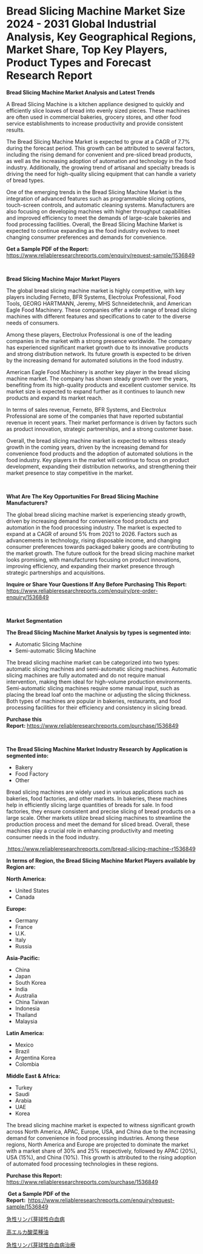 <p><h1>Bread Slicing Machine Market Size 2024 - 2031 Global Industrial Analysis, Key Geographical Regions, Market Share, Top Key Players, Product Types and Forecast Research Report</h1></p><p><strong>Bread Slicing Machine Market Analysis and Latest Trends</strong></p>
<p><p>A Bread Slicing Machine is a kitchen appliance designed to quickly and efficiently slice loaves of bread into evenly sized pieces. These machines are often used in commercial bakeries, grocery stores, and other food service establishments to increase productivity and provide consistent results.</p><p>The Bread Slicing Machine Market is expected to grow at a CAGR of 7.7% during the forecast period. This growth can be attributed to several factors, including the rising demand for convenient and pre-sliced bread products, as well as the increasing adoption of automation and technology in the food industry. Additionally, the growing trend of artisanal and specialty breads is driving the need for high-quality slicing equipment that can handle a variety of bread types.</p><p>One of the emerging trends in the Bread Slicing Machine Market is the integration of advanced features such as programmable slicing options, touch-screen controls, and automatic cleaning systems. Manufacturers are also focusing on developing machines with higher throughput capabilities and improved efficiency to meet the demands of large-scale bakeries and food processing facilities. Overall, the Bread Slicing Machine Market is expected to continue expanding as the food industry evolves to meet changing consumer preferences and demands for convenience.</p></p>
<p><strong>Get a Sample PDF of the Report:&nbsp;</strong> <a href="https://www.reliableresearchreports.com/enquiry/request-sample/1536849">https://www.reliableresearchreports.com/enquiry/request-sample/1536849</a></p>
<p>&nbsp;</p>
<p><strong>Bread Slicing Machine Major Market Players</strong></p>
<p><p>The global bread slicing machine market is highly competitive, with key players including Ferneto, BFR Systems, Electrolux Professional, Food Tools, GEORG HARTMANN, Jeremy, MHS Schneidetechnik, and American Eagle Food Machinery. These companies offer a wide range of bread slicing machines with different features and specifications to cater to the diverse needs of consumers.</p><p>Among these players, Electrolux Professional is one of the leading companies in the market with a strong presence worldwide. The company has experienced significant market growth due to its innovative products and strong distribution network. Its future growth is expected to be driven by the increasing demand for automated solutions in the food industry.</p><p>American Eagle Food Machinery is another key player in the bread slicing machine market. The company has shown steady growth over the years, benefiting from its high-quality products and excellent customer service. Its market size is expected to expand further as it continues to launch new products and expand its market reach.</p><p>In terms of sales revenue, Ferneto, BFR Systems, and Electrolux Professional are some of the companies that have reported substantial revenue in recent years. Their market performance is driven by factors such as product innovation, strategic partnerships, and a strong customer base.</p><p>Overall, the bread slicing machine market is expected to witness steady growth in the coming years, driven by the increasing demand for convenience food products and the adoption of automated solutions in the food industry. Key players in the market will continue to focus on product development, expanding their distribution networks, and strengthening their market presence to stay competitive in the market.</p></p>
<p>&nbsp;</p>
<p><strong>What Are The Key Opportunities For Bread Slicing Machine Manufacturers?</strong></p>
<p><p>The global bread slicing machine market is experiencing steady growth, driven by increasing demand for convenience food products and automation in the food processing industry. The market is expected to expand at a CAGR of around 5% from 2021 to 2026. Factors such as advancements in technology, rising disposable income, and changing consumer preferences towards packaged bakery goods are contributing to the market growth. The future outlook for the bread slicing machine market looks promising, with manufacturers focusing on product innovations, improving efficiency, and expanding their market presence through strategic partnerships and acquisitions.</p></p>
<p><strong>Inquire or Share Your Questions If Any Before Purchasing This Report:</strong> <a href="https://www.reliableresearchreports.com/enquiry/pre-order-enquiry/1536849">https://www.reliableresearchreports.com/enquiry/pre-order-enquiry/1536849</a></p>
<p>&nbsp;</p>
<p><strong>Market Segmentation</strong></p>
<p><strong>The Bread Slicing Machine Market Analysis by types is segmented into:</strong></p>
<p><ul><li>Automatic Slicing Machine</li><li>Semi-automatic Slicing Machine</li></ul></p>
<p><p>The bread slicing machine market can be categorized into two types: automatic slicing machines and semi-automatic slicing machines. Automatic slicing machines are fully automated and do not require manual intervention, making them ideal for high-volume production environments. Semi-automatic slicing machines require some manual input, such as placing the bread loaf onto the machine or adjusting the slicing thickness. Both types of machines are popular in bakeries, restaurants, and food processing facilities for their efficiency and consistency in slicing bread.</p></p>
<p><strong>Purchase this Report:&nbsp;</strong><a href="https://www.reliableresearchreports.com/purchase/1536849">https://www.reliableresearchreports.com/purchase/1536849</a></p>
<p>&nbsp;</p>
<p><strong>The Bread Slicing Machine Market Industry Research by Application is segmented into:</strong></p>
<p><ul><li>Bakery</li><li>Food Factory</li><li>Other</li></ul></p>
<p><p>Bread slicing machines are widely used in various applications such as bakeries, food factories, and other markets. In bakeries, these machines help in efficiently slicing large quantities of breads for sale. In food factories, they ensure consistent and precise slicing of bread products on a large scale. Other markets utilize bread slicing machines to streamline the production process and meet the demand for sliced bread. Overall, these machines play a crucial role in enhancing productivity and meeting consumer needs in the food industry.</p></p>
<p><a href="https://www.reliableresearchreports.com/bread-slicing-machine-r1536849">&nbsp;https://www.reliableresearchreports.com/bread-slicing-machine-r1536849</a></p>
<p><strong>In terms of Region, the Bread Slicing Machine Market Players available by Region are:</strong></p>
<p>
    <p> <strong> North America: </strong>
        <ul>
            <li>United States</li>
            <li>Canada</li>
        </ul>
        </p> 
    <p> <strong> Europe: </strong>
        <ul>
            <li>Germany</li>
            <li>France</li>
            <li>U.K.</li>
            <li>Italy</li>
            <li>Russia</li>
        </ul>
        </p> 
    <p> <strong> Asia-Pacific: </strong>
        <ul>
            <li>China</li>
            <li>Japan</li>
            <li>South Korea</li>
            <li>India</li>
            <li>Australia</li>
            <li>China Taiwan</li>
            <li>Indonesia</li>
            <li>Thailand</li>
            <li>Malaysia</li>
        </ul>
        </p> 
    <p> <strong> Latin America: </strong>
        <ul>
            <li>Mexico</li>
            <li>Brazil</li>
            <li>Argentina Korea</li>
            <li>Colombia</li>
        </ul>
        </p> 
    <p> <strong> Middle East & Africa: </strong>
        <ul>
            <li>Turkey</li>
            <li>Saudi</li>
            <li>Arabia</li>
            <li>UAE</li>
            <li>Korea</li>
        </ul>
    </p>
    </p>
<p><p>The bread slicing machine market is expected to witness significant growth across North America, APAC, Europe, USA, and China due to the increasing demand for convenience in food processing industries. Among these regions, North America and Europe are projected to dominate the market with a market share of 30% and 25% respectively, followed by APAC (20%), USA (15%), and China (10%). This growth is attributed to the rising adoption of automated food processing technologies in these regions.</p></p>
<p><strong>Purchase this Report: </strong><a href="https://www.reliableresearchreports.com/purchase/1536849">https://www.reliableresearchreports.com/purchase/1536849</a></p>
<p>&nbsp;<strong>Get a Sample PDF of the Report:&nbsp;&nbsp;</strong><a href="https://www.reliableresearchreports.com/enquiry/request-sample/1536849">https://www.reliableresearchreports.com/enquiry/request-sample/1536849</a></p>
<p><strong></strong></p>
<p><p><a href="https://github.com/marbadji/Market-Research-Report-List-1/blob/main/690049036609.md">急性リンパ芽球性白血病</a></p><p><a href="https://github.com/decker5351/Market-Research-Report-List-1/blob/main/149197736611.md">高エルカ酸菜種油</a></p><p><a href="https://github.com/KaydenJohns1964/Market-Research-Report-List-1/blob/main/977570736610.md">急性リンパ芽球性白血病治療</a></p></p>